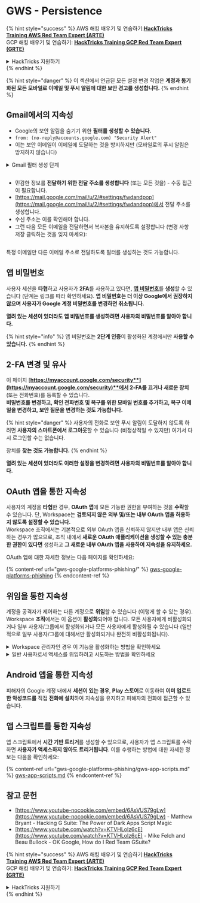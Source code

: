 # GWS - Persistence

{% hint style="success" %}
AWS 해킹 배우기 및 연습하기:<img src="../../.gitbook/assets/image (1) (1) (1) (1).png" alt="" data-size="line">[**HackTricks Training AWS Red Team Expert (ARTE)**](https://training.hacktricks.xyz/courses/arte)<img src="../../.gitbook/assets/image (1) (1) (1) (1).png" alt="" data-size="line">\
GCP 해킹 배우기 및 연습하기: <img src="../../.gitbook/assets/image (2) (1).png" alt="" data-size="line">[**HackTricks Training GCP Red Team Expert (GRTE)**<img src="../../.gitbook/assets/image (2) (1).png" alt="" data-size="line">](https://training.hacktricks.xyz/courses/grte)

<details>

<summary>HackTricks 지원하기</summary>

* [**구독 계획**](https://github.com/sponsors/carlospolop) 확인하기!
* **💬 [**Discord 그룹**](https://discord.gg/hRep4RUj7f) 또는 [**텔레그램 그룹**](https://t.me/peass)에 참여하거나 **Twitter** 🐦 [**@hacktricks\_live**](https://twitter.com/hacktricks_live)**를 팔로우하세요.**
* **[**HackTricks**](https://github.com/carlospolop/hacktricks) 및 [**HackTricks Cloud**](https://github.com/carlospolop/hacktricks-cloud) 깃허브 리포지토리에 PR을 제출하여 해킹 트릭을 공유하세요.**

</details>
{% endhint %}

{% hint style="danger" %}
이 섹션에서 언급된 모든 설정 변경 작업은 **계정과 동기화된 모든 모바일로 이메일 및 푸시 알림에 대한 보안 경고를 생성합니다.**
{% endhint %}

## **Gmail에서의 지속성**

* Google의 보안 알림을 숨기기 위한 **필터를 생성할 수 있습니다.**
* `from: (no-reply@accounts.google.com) "Security Alert"`
* 이는 보안 이메일이 이메일에 도달하는 것을 방지하지만 (모바일로의 푸시 알림은 방지하지 않습니다)

<details>

<summary>Gmail 필터 생성 단계</summary>

(지침은 [**여기**](https://support.google.com/mail/answer/6579)에서 확인하세요)

1. [Gmail](https://mail.google.com/)을 엽니다.
2. 상단의 검색 상자에서 검색 옵션 표시를 클릭합니다 ![photos tune](https://lh3.googleusercontent.com/cD6YR_YvqXqNKxrWn2NAWkV6tjJtg8vfvqijKT1_9zVCrl2sAx9jROKhLqiHo2ZDYTE=w36).
3. 검색 기준을 입력합니다. 검색이 제대로 작동했는지 확인하려면 **검색**을 클릭하여 어떤 이메일이 표시되는지 확인합니다.
4. 검색 창 하단에서 **필터 만들기**를 클릭합니다.
5. 필터가 수행할 작업을 선택합니다.
6. **필터 만들기**를 클릭합니다.

현재 필터를 확인하려면 [https://mail.google.com/mail/u/0/#settings/filters](https://mail.google.com/mail/u/0/#settings/filters)에서 삭제할 수 있습니다.

</details>

<figure><img src="../../.gitbook/assets/image (331).png" alt=""><figcaption></figcaption></figure>

* 민감한 정보를 **전달하기 위한 전달 주소를 생성합니다** (또는 모든 것을) - 수동 접근이 필요합니다.
* [https://mail.google.com/mail/u/2/#settings/fwdandpop](https://mail.google.com/mail/u/2/#settings/fwdandpop)에서 전달 주소를 생성합니다.
* 수신 주소는 이를 확인해야 합니다.
* 그런 다음 모든 이메일을 전달하면서 복사본을 유지하도록 설정합니다 (변경 사항 저장 클릭하는 것을 잊지 마세요):

<figure><img src="../../.gitbook/assets/image (332).png" alt=""><figcaption></figcaption></figure>

특정 이메일만 다른 이메일 주소로 전달하도록 필터를 생성하는 것도 가능합니다.

## 앱 비밀번호

사용자 세션을 **타협**하고 사용자가 **2FA**를 사용하고 있다면, [**앱 비밀번호**](https://support.google.com/accounts/answer/185833?hl=en)를 **생성**할 수 있습니다 (단계는 링크를 따라 확인하세요). **앱 비밀번호는 더 이상 Google에서 권장하지 않으며 사용자가 Google 계정 비밀번호를 변경하면 취소됩니다.**

**열려 있는 세션이 있더라도 앱 비밀번호를 생성하려면 사용자의 비밀번호를 알아야 합니다.**

{% hint style="info" %}
앱 비밀번호는 **2단계 인증**이 활성화된 계정에서만 **사용할 수 있습니다.**
{% endhint %}

## 2-FA 변경 및 유사

이 페이지 [**https://myaccount.google.com/security**](https://myaccount.google.com/security)**에서 2-FA를 끄거나 새로운 장치** (또는 전화번호)를 등록할 수 있습니다.\
**비밀번호를 변경하고, 확인 전화번호 및 복구를 위한 모바일 번호를 추가하고, 복구 이메일을 변경하고, 보안 질문을 변경하는 것도 가능합니다.**

{% hint style="danger" %}
사용자의 전화로 보안 푸시 알림이 도달하지 않도록 하려면 **사용자의 스마트폰에서 로그아웃**할 수 있습니다 (비정상적일 수 있지만) 여기서 다시 로그인할 수는 없습니다.

장치를 **찾는 것도 가능합니다.**
{% endhint %}

**열려 있는 세션이 있더라도 이러한 설정을 변경하려면 사용자의 비밀번호를 알아야 합니다.**

## OAuth 앱을 통한 지속성

사용자의 계정을 **타협**한 경우, **OAuth 앱**에 모든 가능한 권한을 부여하는 것을 **수락**할 수 있습니다. 단, Workspace는 **검토되지 않은 외부 및/또는 내부 OAuth 앱을 허용하지 않도록 설정할 수 있습니다.**\
Workspace 조직에서는 기본적으로 외부 OAuth 앱을 신뢰하지 않지만 내부 앱은 신뢰하는 경우가 많으므로, 조직 내에서 **새로운 OAuth 애플리케이션을 생성할 수 있는 충분한 권한이 있다면** 생성하고 **그 새로운 내부 OAuth 앱을 사용하여 지속성을 유지하세요.**

OAuth 앱에 대한 자세한 정보는 다음 페이지를 확인하세요:

{% content-ref url="gws-google-platforms-phishing/" %}
[gws-google-platforms-phishing](gws-google-platforms-phishing/)
{% endcontent-ref %}

## 위임을 통한 지속성

계정을 공격자가 제어하는 다른 계정으로 **위임**할 수 있습니다 (이렇게 할 수 있는 경우). Workspace **조직**에서는 이 옵션이 **활성화**되어야 합니다. 모든 사용자에게 비활성화되거나 일부 사용자/그룹에서 활성화되거나 모든 사용자에게 활성화될 수 있습니다 (일반적으로 일부 사용자/그룹에 대해서만 활성화되거나 완전히 비활성화됩니다).

<details>

<summary>Workspace 관리자인 경우 이 기능을 활성화하는 방법을 확인하세요</summary>

(정보는 [문서에서 복사됨](https://support.google.com/a/answer/7223765))

조직의 관리자로서 (예: 직장이나 학교) 사용자가 Gmail 계정에 대한 액세스를 위임할 수 있는지 제어합니다. 모든 사용자가 계정을 위임할 수 있도록 허용하거나 특정 부서의 사람들만 위임을 설정할 수 있도록 허용할 수 있습니다. 예를 들어:

* 관리 비서를 Gmail 계정의 위임자로 추가하여 그들이 귀하를 대신하여 이메일을 읽고 보낼 수 있도록 합니다.
* 그룹을 추가하여 모든 사람이 하나의 Gmail 계정에 액세스할 수 있도록 합니다.

사용자는 동일한 조직의 다른 사용자에게만 액세스를 위임할 수 있으며, 도메인이나 조직 단위에 관계없이 가능합니다.

#### 위임 한도 및 제한

* **사용자가 Google 그룹에 자신의 메일박스 액세스를 부여할 수 있도록 허용하는 옵션**: 이 옵션을 사용하려면 위임된 계정의 OU와 각 그룹 구성원의 OU에 대해 활성화되어야 합니다. 이 옵션이 활성화되지 않은 OU에 속한 그룹 구성원은 위임된 계정에 액세스할 수 없습니다.
* 일반적인 사용으로 40명의 위임된 사용자가 동시에 Gmail 계정에 액세스할 수 있습니다. 한 명 이상의 위임자가 평균 이상으로 사용할 경우 이 숫자가 줄어들 수 있습니다.
* Gmail에 자주 액세스하는 자동화된 프로세스는 동시에 계정에 액세스할 수 있는 위임자의 수를 줄일 수 있습니다. 이러한 프로세스에는 Gmail에 자주 액세스하는 API 또는 브라우저 확장 프로그램이 포함됩니다.
* 단일 Gmail 계정은 최대 1,000명의 고유한 위임자를 지원합니다. 그룹은 한 위임자로 계산됩니다.
* 위임은 Gmail 계정의 한도를 증가시키지 않습니다. 위임된 사용자가 있는 Gmail 계정은 표준 Gmail 계정 한도 및 정책을 가집니다. 자세한 내용은 [Gmail 한도 및 정책](https://support.google.com/a/topic/28609)을 방문하세요.

#### 1단계: 사용자를 위한 Gmail 위임 활성화

**시작하기 전에:** 특정 사용자에 대한 설정을 적용하려면 해당 계정을 [조직 단위](https://support.google.com/a/topic/1227584)에 넣으세요.

1. [Google 관리 콘솔](https://support.google.com/a/answer/182076)에 [로그인](https://admin.google.com/)합니다.

관리자 계정을 사용하여 로그인하세요. 현재 계정인 CarlosPolop@gmail.com이 아닙니다.
2. 관리 콘솔에서 메뉴로 이동합니다 ![](https://storage.googleapis.com/support-kms-prod/JxKYG9DqcsormHflJJ8Z8bHuyVI5YheC0lAp)![그리고](https://storage.googleapis.com/support-kms-prod/Th2Tx0uwPMOhsMPn7nRXMUo3vs6J0pto2DTn)![](https://storage.googleapis.com/support-kms-prod/ocGtUSENh4QebLpvZcmLcNRZyaTBcolMRSyl) **앱**![그리고](https://storage.googleapis.com/support-kms-prod/Th2Tx0uwPMOhsMPn7nRXMUo3vs6J0pto2DTn)**Google Workspace**![그리고](https://storage.googleapis.com/support-kms-prod/Th2Tx0uwPMOhsMPn7nRXMUo3vs6J0pto2DTn)**Gmail**![그리고](https://storage.googleapis.com/support-kms-prod/Th2Tx0uwPMOhsMPn7nRXMUo3vs6J0pto2DTn)**사용자 설정**으로 이동합니다.
3. 모든 사용자에게 설정을 적용하려면 상위 조직 단위를 선택한 상태로 둡니다. 그렇지 않으면 하위 [조직 단위](https://support.google.com/a/topic/1227584)를 선택합니다.
4. **메일 위임**을 클릭합니다.
5. **사용자가 도메인의 다른 사용자에게 자신의 메일박스에 대한 액세스를 위임할 수 있도록 허용** 상자를 체크합니다.
6. (선택 사항) 사용자가 자신의 계정에서 전송된 위임된 메시지에 포함된 발신자 정보를 지정할 수 있도록 하려면 **사용자가 이 설정을 사용자 지정할 수 있도록 허용** 상자를 체크합니다.
7. 위임자가 보낸 메시지에 포함된 기본 발신자 정보에 대한 옵션을 선택합니다:
* **계정 소유자와 이메일을 보낸 위임자를 표시**—메시지에는 Gmail 계정 소유자와 위임자의 이메일 주소가 포함됩니다.
* **계정 소유자만 표시**—메시지에는 Gmail 계정 소유자의 이메일 주소만 포함됩니다. 위임자의 이메일 주소는 포함되지 않습니다.
8. (선택 사항) 사용자가 그룹을 위임자로 추가할 수 있도록 하려면 **사용자가 Google 그룹에 자신의 메일박스 액세스를 부여할 수 있도록 허용** 상자를 체크합니다.
9. **저장**을 클릭합니다. 하위 조직 단위를 구성한 경우 상위 조직 단위의 설정을 **상속**하거나 **재정의**할 수 있습니다.
10. (선택 사항) 다른 조직 단위에 대해 Gmail 위임을 활성화하려면 3-9단계를 반복합니다.

변경 사항은 최대 24시간이 걸릴 수 있지만 일반적으로 더 빨리 발생합니다. [자세히 알아보기](https://support.google.com/a/answer/7514107)

#### 2단계: 사용자가 자신의 계정에 대한 위임자를 설정하도록 합니다.

위임을 활성화한 후 사용자는 Gmail 설정으로 이동하여 위임자를 지정합니다. 위임자는 사용자를 대신하여 메시지를 읽고, 보내고, 받을 수 있습니다.

자세한 내용은 사용자를 [이메일 위임 및 협업](https://support.google.com/a/users/answer/138350)으로 안내하세요.

</details>

<details>

<summary>일반 사용자로서 액세스를 위임하려고 시도하는 방법을 확인하세요</summary>

(정보는 [**문서에서 복사됨**](https://support.google.com/mail/answer/138350))

최대 10명의 위임자를 추가할 수 있습니다.

직장, 학교 또는 기타 조직을 통해 Gmail을 사용하는 경우:

* 조직 내에서 최대 1000명의 위임자를 추가할 수 있습니다.
* 일반적인 사용으로 40명의 위임자가 동시에 Gmail 계정에 액세스할 수 있습니다.
* 자동화된 프로세스를 사용하는 경우, 몇 명의 위임자가 동시에 Gmail 계정에 액세스할 수 있습니다.

1. 컴퓨터에서 [Gmail](https://mail.google.com/)을 엽니다. Gmail 앱에서는 위임자를 추가할 수 없습니다.
2. 오른쪽 상단에서 설정을 클릭합니다 ![Settings](https://lh3.googleusercontent.com/p3J-ZSPOLtuBBR_ofWTFDfdgAYQgi8mR5c76ie8XQ2wjegk7-yyU5zdRVHKybQgUlQ=w36-h36) ![그리고](https://lh3.googleusercontent.com/3_l97rr0GvhSP2XV5OoCkV2ZDTIisAOczrSdzNCBxhIKWrjXjHucxNwocghoUa39gw=w36-h36) **모든 설정 보기**를 클릭합니다.
3. **계정 및 가져오기** 또는 **계정** 탭을 클릭합니다.
4. "계정에 대한 액세스 부여" 섹션에서 **다른 계정 추가**를 클릭합니다. 직장이나 학교를 통해 Gmail을 사용하는 경우, 조직에서 이메일 위임을 제한할 수 있습니다. 이 설정이 보이지 않으면 관리자에게 문의하세요.
* 계정에 대한 액세스를 부여하는 옵션이 보이지 않으면 제한된 것입니다.
5. 추가할 사람의 이메일 주소를 입력합니다. 직장, 학교 또는 기타 조직을 통해 Gmail을 사용하는 경우, 관리자가 허용하는 경우 그룹의 이메일 주소를 입력할 수 있습니다. 이 그룹은 귀하의 조직과 동일한 도메인을 가져야 합니다. 그룹의 외부 구성원은 위임 액세스가 거부됩니다.\
\
**중요:** 위임할 계정이 새 계정이거나 비밀번호가 재설정된 경우, 관리자는 처음 로그인할 때 비밀번호 변경 요구 사항을 끄도록 해야 합니다.

* [관리자가 사용자를 생성하는 방법 알아보기](https://support.google.com/a/answer/33310).
* [관리자가 비밀번호를 재설정하는 방법 알아보기](https://support.google.com/a/answer/33319).

6. **다음 단계**를 클릭합니다 ![그리고](https://lh3.googleusercontent.com/QbWcYKta5vh_4-OgUeFmK-JOB0YgLLoGh69P478nE6mKdfpWQniiBabjF7FVoCVXI0g=h36) **액세스를 부여하기 위한 이메일 보내기**를 클릭합니다.

추가한 사람은 확인 요청 이메일을 받게 됩니다. 초대는 일주일 후에 만료됩니다.

그룹을 추가한 경우, 모든 그룹 구성원이 확인 없이 위임자가 됩니다.

참고: 위임이 효과를 발휘하는 데 최대 24시간이 걸릴 수 있습니다.

</details>

## Android 앱을 통한 지속성

피해자의 Google 계정 내에서 **세션이 있는 경우**, **Play 스토어**로 이동하여 **이미 업로드한 악성코드를** 직접 **전화에 설치**하여 지속성을 유지하고 피해자의 전화에 접근할 수 있습니다.

## **앱 스크립트를 통한 지속성**

앱 스크립트에서 **시간 기반 트리거**를 생성할 수 있으므로, 사용자가 앱 스크립트를 수락하면 **사용자가 액세스하지 않아도** **트리거됩니다**. 이를 수행하는 방법에 대한 자세한 정보는 다음을 확인하세요:

{% content-ref url="gws-google-platforms-phishing/gws-app-scripts.md" %}
[gws-app-scripts.md](gws-google-platforms-phishing/gws-app-scripts.md)
{% endcontent-ref %}

## 참고 문헌

* [https://www.youtube-nocookie.com/embed/6AsVUS79gLw](https://www.youtube-nocookie.com/embed/6AsVUS79gLw) - Matthew Bryant - Hacking G Suite: The Power of Dark Apps Script Magic
* [https://www.youtube.com/watch?v=KTVHLolz6cE](https://www.youtube.com/watch?v=KTVHLolz6cE) - Mike Felch and Beau Bullock - OK Google, How do I Red Team GSuite?

{% hint style="success" %}
AWS 해킹 배우기 및 연습하기:<img src="../../.gitbook/assets/image (1) (1) (1) (1).png" alt="" data-size="line">[**HackTricks Training AWS Red Team Expert (ARTE)**](https://training.hacktricks.xyz/courses/arte)<img src="../../.gitbook/assets/image (1) (1) (1) (1).png" alt="" data-size="line">\
GCP 해킹 배우기 및 연습하기: <img src="../../.gitbook/assets/image (2) (1).png" alt="" data-size="line">[**HackTricks Training GCP Red Team Expert (GRTE)**<img src="../../.gitbook/assets/image (2) (1).png" alt="" data-size="line">](https://training.hacktricks.xyz/courses/grte)

<details>

<summary>HackTricks 지원하기</summary>

* [**구독 계획**](https://github.com/sponsors/carlospolop) 확인하기!
* **💬 [**Discord 그룹**](https://discord.gg/hRep4RUj7f) 또는 [**텔레그램 그룹**](https://t.me/peass)에 참여하거나 **Twitter** 🐦 [**@hacktricks\_live**](https://twitter.com/hacktricks_live)**를 팔로우하세요.**
* **[**HackTricks**](https://github.com/carlospolop/hacktricks) 및 [**HackTricks Cloud**](https://github.com/carlospolop/hacktricks-cloud) 깃허브 리포지토리에 PR을 제출하여 해킹 트릭을 공유하세요.**

</details>
{% endhint %}

